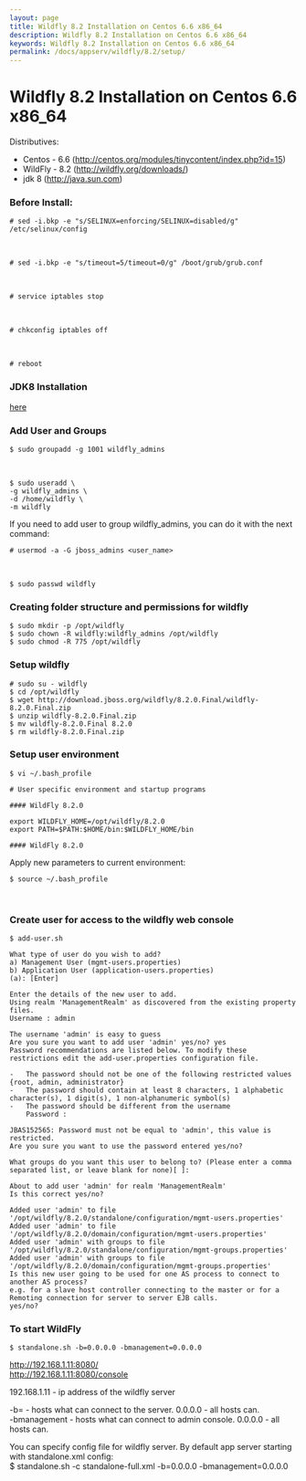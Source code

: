 ```yaml
---
layout: page
title: Wildfly 8.2 Installation on Centos 6.6 x86_64
description: Wildfly 8.2 Installation on Centos 6.6 x86_64
keywords: Wildfly 8.2 Installation on Centos 6.6 x86_64
permalink: /docs/appserv/wildfly/8.2/setup/
---
```


# Wildfly 8.2 Installation on Centos 6.6 x86_64

Distributives:

-   Centos - 6.6 (http://centos.org/modules/tinycontent/index.php?id=15)
-   WildFly - 8.2 (http://wildfly.org/downloads/)
-   jdk 8 (http://java.sun.com)

### Before Install:

    # sed -i.bkp -e "s/SELINUX=enforcing/SELINUX=disabled/g" /etc/selinux/config

<br/>

    # sed -i.bkp -e "s/timeout=5/timeout=0/g" /boot/grub/grub.conf

<br/>

    # service iptables stop

<br/>

    # chkconfig iptables off

<br/>

    # reboot

### JDK8 Installation

<a href="/devtools/jdk/setup/linux/">here</a>

### Add User and Groups

    $ sudo groupadd -g 1001 wildfly_admins

<br/>

    $ sudo useradd \
    -g wildfly_admins \
    -d /home/wildfly \
    -m wildfly

If you need to add user to group wildfly_admins, you can do it with the next command:

    # usermod -a -G jboss_admins <user_name>

<br/>

    $ sudo passwd wildfly

### Creating folder structure and permissions for wildfly

    $ sudo mkdir -p /opt/wildfly
    $ sudo chown -R wildfly:wildfly_admins /opt/wildfly
    $ sudo chmod -R 775 /opt/wildfly

### Setup wildfly

    # sudo su - wildfly
    $ cd /opt/wildfly
    $ wget http://download.jboss.org/wildfly/8.2.0.Final/wildfly-8.2.0.Final.zip
    $ unzip wildfly-8.2.0.Final.zip
    $ mv wildfly-8.2.0.Final 8.2.0
    $ rm wildfly-8.2.0.Final.zip

### Setup user environment

    $ vi ~/.bash_profile

```
# User specific environment and startup programs

#### WildFly 8.2.0

export WILDFLY_HOME=/opt/wildfly/8.2.0
export PATH=$PATH:$HOME/bin:$WILDFLY_HOME/bin

#### WildFly 8.2.0
```

Apply new parameters to current environment:

    $ source ~/.bash_profile

<br/>

### Create user for access to the wildfly web console

    $ add-user.sh

```
What type of user do you wish to add?
a) Management User (mgmt-users.properties)
b) Application User (application-users.properties)
(a): [Enter]

Enter the details of the new user to add.
Using realm 'ManagementRealm' as discovered from the existing property files.
Username : admin

The username 'admin' is easy to guess
Are you sure you want to add user 'admin' yes/no? yes
Password recommendations are listed below. To modify these restrictions edit the add-user.properties configuration file.

-   The password should not be one of the following restricted values {root, admin, administrator}
-   The password should contain at least 8 characters, 1 alphabetic character(s), 1 digit(s), 1 non-alphanumeric symbol(s)
-   The password should be different from the username
    Password :

JBAS152565: Password must not be equal to 'admin', this value is restricted.
Are you sure you want to use the password entered yes/no?

What groups do you want this user to belong to? (Please enter a comma separated list, or leave blank for none)[ ]:

About to add user 'admin' for realm 'ManagementRealm'
Is this correct yes/no?

Added user 'admin' to file '/opt/wildfly/8.2.0/standalone/configuration/mgmt-users.properties'
Added user 'admin' to file '/opt/wildfly/8.2.0/domain/configuration/mgmt-users.properties'
Added user 'admin' with groups to file '/opt/wildfly/8.2.0/standalone/configuration/mgmt-groups.properties'
Added user 'admin' with groups to file '/opt/wildfly/8.2.0/domain/configuration/mgmt-groups.properties'
Is this new user going to be used for one AS process to connect to another AS process?
e.g. for a slave host controller connecting to the master or for a Remoting connection for server to server EJB calls.
yes/no?
```

### To start WildFly

    $ standalone.sh -b=0.0.0.0 -bmanagement=0.0.0.0

http://192.168.1.11:8080/  
http://192.168.1.11:8080/console

192.168.1.11 - ip address of the wildfly server

-b= - hosts what can connect to the server. 0.0.0.0 - all hosts can.  
-bmanagement - hosts what can connect to admin console. 0.0.0.0 - all hosts can.

You can specify config file for wildfly server. By default app server starting with standalone.xml config:  
$ standalone.sh -c standalone-full.xml -b=0.0.0.0 -bmanagement=0.0.0.0
